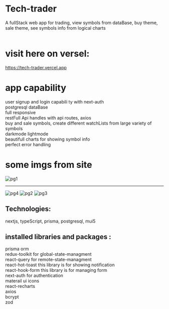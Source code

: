 # Tech-trader
A fullStack web app for trading, view symbols from dataBase, buy theme, sale theme, see symbols info from logical charts<br><br>
# visit here on versel: 
https://tech-trader.vercel.app <br>

# app capability
user signup and login capabili
ty with next-auth<br>
postgresql dataBase<br>
full responsive<br>
restFull Api handles with api routes, axios<br>
buy and sale symbols, create different watchLists from large variety of symbols<br>
darkmode lightmode<br>
beautifull charts for showing symbol info<br>
perfect error handling<br>


# some imgs from site
![pg1](https://github.com/Ashkan2003/tech-trader/assets/125794999/44860f41-25f1-4732-bab1-7623ddeab6c1)<hr>
![pg4](https://github.com/Ashkan2003/tech-trader/assets/125794999/0f937176-874f-46af-a2e2-5ef5cd0b60a6)
![pg2](https://github.com/Ashkan2003/tech-trader/assets/125794999/947f219d-706a-414a-97cf-5e2a9942fa5c)
![pg3](https://github.com/Ashkan2003/tech-trader/assets/125794999/ff5a1d2c-93fd-4604-943b-dd9f442bd99b)

## Technologies:
nextjs, typeScript, prisma, postgresql, mui5


## installed libraries and packages : 
 prisma orm<br />
 redux-toolkit for global-state-managment<br />
 react-query for remote-state-managment<br />
 react-hot-toast this library is for showing notification<br />
 react-hook-form  this library is for managing form<br />
 next-auth for authentication<br>
 materail ui icons<br />
 react-recharts<br />
 axios<br>
 bcrypt<br>
 zod<br>

